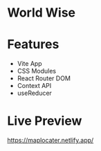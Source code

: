 # World Wise

# Features
- Vite App
- CSS Modules
- React Router DOM
- Context API
- useReducer

# Live Preview
https://maplocater.netlify.app/
